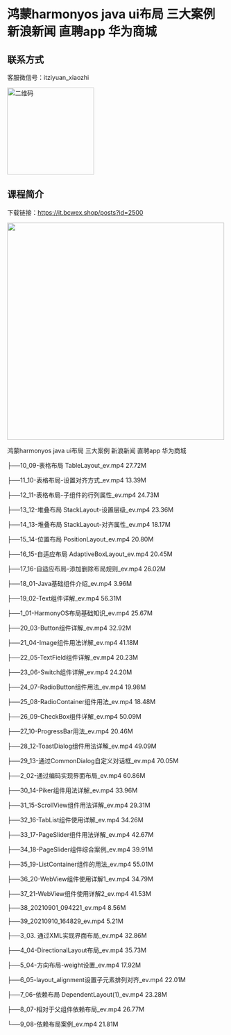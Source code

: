 # 鸿蒙harmonyos java ui布局 三大案例 新浪新闻 直聘app 华为商城

## 联系方式

客服微信号：itziyuan_xiaozhi

<img src="https://ziyuanyun.oss-cn-guangzhou.aliyuncs.com/common/20240614073449/666b82192834a.jpg" width="200" height="200" alt="二维码">

## 课程简介

下载链接：https://it.bcwex.shop/posts?id=2500

<img src="https://ziyuanyun.oss-cn-guangzhou.aliyuncs.com/yun/20240515184032/66449120b77f8.jpg" width="500" alt="">

  鸿蒙harmonyos java ui布局 三大案例 新浪新闻 直聘app 华为商城



 ├──10_09-表格布局 TableLayout_ev.mp4 27.72M

 ├──11_10-表格布局-设置对齐方式_ev.mp4 13.39M

 ├──12_11-表格布局-子组件的行列属性_ev.mp4 24.73M

 ├──13_12-堆叠布局 StackLayout-设置层级_ev.mp4 23.36M

 ├──14_13-堆叠布局 StackLayout-对齐属性_ev.mp4 18.17M

 ├──15_14-位置布局 PositionLayout_ev.mp4 20.80M

 ├──16_15-自适应布局 AdaptiveBoxLayout_ev.mp4 20.45M

 ├──17_16-自适应布局-添加删除布局规则_ev.mp4 26.02M

 ├──18_01-Java基础组件介绍_ev.mp4 3.96M

 ├──19_02-Text组件详解_ev.mp4 56.31M

 ├──1_01-HarmonyOS布局基础知识_ev.mp4 25.67M

 ├──20_03-Button组件详解_ev.mp4 32.92M

 ├──21_04-Image组件用法详解_ev.mp4 41.18M

 ├──22_05-TextField组件详解_ev.mp4 20.23M

 ├──23_06-Switch组件详解_ev.mp4 24.20M

 ├──24_07-RadioButton组件用法_ev.mp4 19.98M

 ├──25_08-RadioContainer组件用法_ev.mp4 18.48M

 ├──26_09-CheckBox组件详解_ev.mp4 50.09M

 ├──27_10-ProgressBar用法_ev.mp4 20.46M

 ├──28_12-ToastDialog组件用法详解_ev.mp4 49.09M

 ├──29_13-通过CommonDialog自定义对话框_ev.mp4 70.05M

 ├──2_02-通过编码实现界面布局_ev.mp4 60.86M

 ├──30_14-Piker组件用法详解_ev.mp4 33.96M

 ├──31_15-ScrollView组件用法详解_ev.mp4 29.31M

 ├──32_16-TabList组件使用详解_ev.mp4 34.26M

 ├──33_17-PageSlider组件用法详解_ev.mp4 42.67M

 ├──34_18-PageSlider组件综合案例_ev.mp4 39.91M

 ├──35_19-ListContainer组件的用法_ev.mp4 55.01M

 ├──36_20-WebView组件使用详解1_ev.mp4 34.79M

 ├──37_21-WebView组件使用详解2_ev.mp4 41.53M

 ├──38_20210901_094221_ev.mp4 8.56M

 ├──39_20210910_164829_ev.mp4 5.21M

 ├──3_03. 通过XML实现界面布局_ev.mp4 32.86M

 ├──4_04-DirectionalLayout布局_ev.mp4 35.73M

 ├──5_04-方向布局-weight设置_ev.mp4 17.92M

 ├──6_05-layout_alignment设置子元素排列对齐_ev.mp4 22.01M

 ├──7_06-依赖布局 DependentLayout(1)_ev.mp4 23.28M

 ├──8_07-相对于父组件依赖布局_ev.mp4 26.77M

 └──9_08-依赖布局案例_ev.mp4 21.81M

  